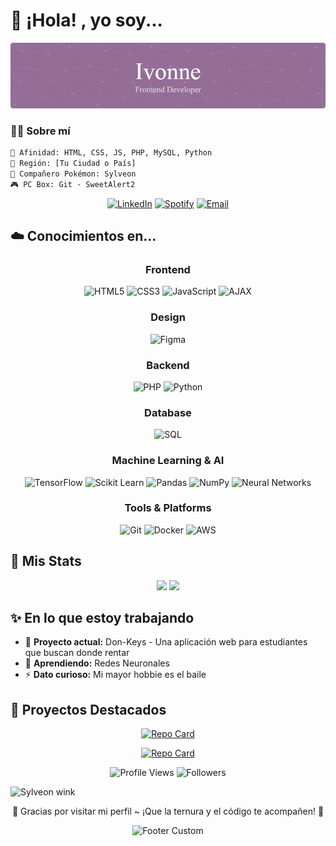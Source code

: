 
  # 🌸 ¡Hola! , yo soy...

<div align="center">
  
![Header](./github-header-image.png)

</div>

### 🧚‍♀️ Sobre mí

```bash
🎀 Afinidad: HTML, CSS, JS, PHP, MySQL, Python
📍 Región: [Tu Ciudad o País]  
🧁 Compañero Pokémon: Sylveon  
🎮 PC Box: Git · SweetAlert2  
```




<div align="center">

[![LinkedIn](https://img.shields.io/badge/LinkedIn-0077B5?style=for-the-badge&logo=linkedin&logoColor=white&color=b4a7d6)](https://www.linkedin.com/in/ivonne-mendez-cruz-645b9222b?utm_source=share&utm_campaign=share_via&utm_content=profile&utm_medium=android_app)
[![Spotify](https://img.shields.io/badge/Spotify-1ED760?style=for-the-badge&logo=spotify&logoColor=white&color=e5c4d5)](https://open.spotify.com/user/22dum4e5oyzjejdn2u3akw7xy?si=2e73f1de296749e9)
[![Email](https://img.shields.io/badge/Email-D14836?style=for-the-badge&logo=gmail&logoColor=white&color=bcb1d5)](mailto:ivonne_cruz_22@hotmail.com)

</div>

## ☁️ Conocimientos en...

<div align="center">

### Frontend
![HTML5](https://img.shields.io/badge/HTML5-E34F26?style=flat-square&logo=html5&logoColor=white&color=b4a7d6)
![CSS3](https://img.shields.io/badge/CSS3-1572B6?style=flat-square&logo=css3&logoColor=white&color=d5a6bd)
![JavaScript](https://img.shields.io/badge/JavaScript-F7DF1E?style=flat-square&logo=javascript&logoColor=black&color=b4a7d6)
![AJAX](https://img.shields.io/badge/AJAX-0066CC?style=flat-square&logo=javascript&logoColor=white&color=d5a6bd)

### Design
![Figma](https://img.shields.io/badge/Figma-F24E1E?style=flat-square&logo=figma&logoColor=white&color=b4a7d6)

### Backend
![PHP](https://img.shields.io/badge/PHP-777BB4?style=flat-square&logo=php&logoColor=white&color=b4a7d6)
![Python](https://img.shields.io/badge/Python-3776AB?style=flat-square&logo=python&logoColor=white&color=d5a6bd)

### Database
![SQL](https://img.shields.io/badge/SQL-4479A1?style=flat-square&logo=mysql&logoColor=white&color=b4a7d6)

### Machine Learning & AI
![TensorFlow](https://img.shields.io/badge/TensorFlow-FF6F00?style=flat-square&logo=tensorflow&logoColor=white&color=b4a7d6)
![Scikit Learn](https://img.shields.io/badge/Scikit--Learn-F7931E?style=flat-square&logo=scikit-learn&logoColor=white&color=d5a6bd)
![Pandas](https://img.shields.io/badge/Pandas-150458?style=flat-square&logo=pandas&logoColor=white&color=b4a7d6)
![NumPy](https://img.shields.io/badge/NumPy-013243?style=flat-square&logo=numpy&logoColor=white&color=d5a6bd)
![Neural Networks](https://img.shields.io/badge/Neural%20Networks-FF6B6B?style=flat-square&logo=brain&logoColor=white&color=b4a7d6)

### Tools & Platforms
![Git](https://img.shields.io/badge/Git-F05032?style=flat-square&logo=git&logoColor=white&color=b4a7d6)
![Docker](https://img.shields.io/badge/Docker-2496ED?style=flat-square&logo=docker&logoColor=white&color=d5a6bd)
![AWS](https://img.shields.io/badge/AWS-232F3E?style=flat-square&logo=amazon-aws&logoColor=white&color=9333EA)

</div>


## 💖 Mis Stats

<div align="center">
  
<img height="180em" src="https://github-readme-stats.vercel.app/api?username=bolillochaan&show_icons=true&theme=default&bg_color=ffffff&border_color=b4a7d6&title_color=d5a6bd&text_color=333333&icon_color=b4a7d6"/>

<img height="180em" src="https://github-readme-stats.vercel.app/api/top-langs/?username=bolillochaan&layout=compact&theme=default&bg_color=ffffff&border_color=b4a7d6&title_color=d5a6bd&text_color=333333"/>

</div>



## ✨ En lo que estoy trabajando

- 🔭 **Proyecto actual:** Don-Keys - Una aplicación web para estudiantes que buscan donde rentar
- 🌱 **Aprendiendo:** Redes Neuronales
- ⚡ **Dato curioso:** Mi mayor hobbie es el baile

## 🎨 Proyectos Destacados

<div align="center">

[![Repo Card](https://github-readme-stats.vercel.app/api/pin/?username=bolillochaan&repo=Machine-Learning&theme=default&bg_color=ffffff&border_color=b4a7d6&title_color=d5a6bd&text_color=333333)](https://github.com/bolillochaan/Machine-Learning)

[![Repo Card](https://github-readme-stats.vercel.app/api/pin/?username=Santiago-Soria&repo=donkeys-platform&theme=default&bg_color=ffffff&border_color=b4a7d6&title_color=d5a6bd&text_color=333333)](https://github.com/Santiago-Soria/donkeys-platform)

</div>



<div align="center">

![Profile Views](https://komarev.com/ghpvc/?username=bolillochaan&color=blueviolet&style=flat-square&label=Profile+Views)
![Followers](https://img.shields.io/github/followers/bolillochaan?style=flat-square&color=8B5CF6&labelColor=0d1117)


</div>

<p align="center">
  
![Sylveon wink](https://media.tenor.com/images/…/sylveon-wink.gif)

</p> <p align="center"> 💖 Gracias por visitar mi perfil ~ ¡Que la ternura y el código te acompañen! 💖 </p> 

<div align="center">
  
![Footer Custom](https://capsule-render.vercel.app/api?type=waving&color=0:b4a7d6,50:d5a6bd,100:b4a7d6&height=120&section=footer)

</div>
